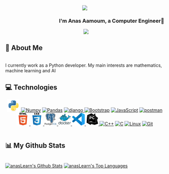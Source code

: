 <div align="center">
<img src="https://rishavanand.github.io/static/images/greetings.gif" align="center" style="width: 50%" />
</div>  

### <div align="right">I'm Anas Aamoum, a Computer Engineer🚀</div>  

<div align="left">
  <a href="https://app.daily.dev/anasLearn" target="_blank">
    <img
      width="256"
      align="right"
      src="https://api.daily.dev/devcards/4e5ebeb57d244d34978eb04aa2d2758b.png?r=h5a"
    />
  </a>
</div>

<br />
  
## 🤵 About Me 
<br>I currently work as a Python developer. My main interests are mathematics, machine learning and AI<br>


## 💻 Technologies  
<div align="center">
<a href="https://www.python.org" target="_blank"> <img src="https://raw.githubusercontent.com/devicons/devicon/master/icons/python/python-original.svg" alt="python" width="40" height="40"/> </a>
<a href="https://numpy.org/" target="_blank"><img  src="https://github.com/numpy/numpy/raw/main/branding/logo/logomark/numpylogoicon.png" alt="Numpy"  width="40" height="40" /></a>
<a href="https://pandas.pydata.org/" target="_blank"><img  src="https://upload.wikimedia.org/wikipedia/commons/thumb/2/22/Pandas_mark.svg/800px-Pandas_mark.svg.png" alt="Pandas"  width="40" height="40" /></a>
<a href="https://www.djangoproject.com/" target="_blank"> <img src="https://cdn.worldvectorlogo.com/logos/django.svg" alt="django" width="40" height="40"/> </a>
<a href="https://getbootstrap.com/docs/3.4/javascript/" target="_blank"><img  src="https://profilinator.rishav.dev/skills-assets/bootstrap-plain.svg" alt="Bootstrap"  width="40" height="40" /></a>  
<a href="https://www.javascript.com/" target="_blank"><img  src="https://profilinator.rishav.dev/skills-assets/javascript-original.svg" alt="JavaScript"  width="40" height="40" /></a>  
<a href="https://postman.com" target="_blank"> <img src="https://www.vectorlogo.zone/logos/getpostman/getpostman-icon.svg" alt="postman" width="40" height="40"/> </a> 
<a href="https://www.w3.org/html/" target="_blank"> <img src="https://raw.githubusercontent.com/devicons/devicon/master/icons/html5/html5-original-wordmark.svg" alt="html5" width="40" height="40"/> </a>
<a href="https://www.w3schools.com/css/" target="_blank"> <img src="https://raw.githubusercontent.com/devicons/devicon/master/icons/css3/css3-original-wordmark.svg" alt="css3" width="40" height="40"/> </a>
<a href="https://www.postgresql.org" target="_blank"> <img src="https://raw.githubusercontent.com/devicons/devicon/master/icons/postgresql/postgresql-original-wordmark.svg" alt="postgresql" width="40" height="40"/> </a> 
<a href="https://www.docker.com/" target="_blank"> <img src="https://raw.githubusercontent.com/devicons/devicon/master/icons/docker/docker-original-wordmark.svg" alt="docker" width="40" height="40"/> </a> 
<a href="https://code.visualstudio.com" target="_blank"> <img src="https://raw.githubusercontent.com/devicons/devicon/master/icons/vscode/vscode-original.svg" alt="vscode" width="40" height="40"/> </a> 
<a href="https://www.jetbrains.com/fr-fr/pycharm/" target="_blank"> <img src="https://raw.githubusercontent.com/devicons/devicon/master/icons/pycharm/pycharm-plain.svg" alt="pycharm" width="40" height="40"/> </a>
<a href="https://www.cplusplus.com/" target="_blank"><img  src="https://profilinator.rishav.dev/skills-assets/cplusplus-original.svg" alt="C++"  width="40" height="40" /></a>
<a href="https://www.cprogramming.com/" target="_blank"><img  src="https://profilinator.rishav.dev/skills-assets/c-original.svg" alt="C"  width="40" height="40" /></a>
<a href="https://www.linux.org/" target="_blank"><img  src="https://profilinator.rishav.dev/skills-assets/linux-original.svg" alt="Linux"  width="40" height="40" /></a>
<a href="https://github.com/" target="_blank"><img  src="https://profilinator.rishav.dev/skills-assets/git-scm-icon.svg" alt="Git"  width="40" height="40" /></a>

</div>

<br/>  


## 📊 My Github Stats

 <br/>
    <a href="https://github.com/anasLearn/github-readme-stats"><img alt="anasLearn's Github Stats" src="https://github-readme-stats.vercel.app/api?username=anasLearn&show_icons=true&count_private=true" /></a>
  <a href="https://github.com/anasLearn/github-readme-stats"><img alt="anasLearn's Top Languages" src="https://github-readme-stats.vercel.app/api/top-langs/?username=anasLearn&layout=compact" /></a>
<br/>


